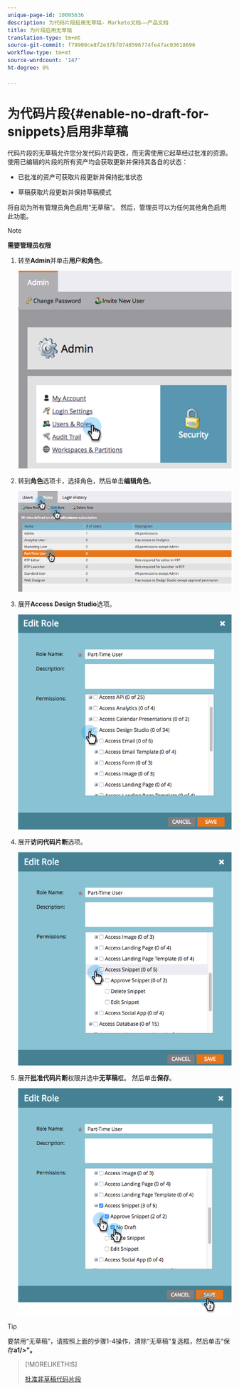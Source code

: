 ```yaml
---
unique-page-id: 10095636
description: 为代码片段启用无草稿- Marketo文档——产品文档
title: 为片段启用无草稿
translation-type: tm+mt
source-git-commit: f79909ce8f2e37bf0748596774fe47ac03618696
workflow-type: tm+mt
source-wordcount: '147'
ht-degree: 0%

---
```



# 为代码片段{#enable-no-draft-for-snippets}启用非草稿

代码片段的无草稿允许您分发代码片段更改，而无需使用它起草经过批准的资源。 使用已编辑的片段的所有资产均会获取更新并保持其各自的状态：

* 已批准的资产可获取片段更新并保持批准状态

* 草稿获取片段更新并保持草稿模式

将自动为所有管理员角色启用“无草稿”。 然后，管理员可以为任何其他角色启用此功能。

>[!NOTE]
>
>**需要管理员权限**

1. 转至&#x200B;**Admin**&#x200B;并单击&#x200B;**用户和角色**。

   ![](assets/usersandroles.png)

1. 转到&#x200B;**角色**&#x200B;选项卡，选择角色，然后单击&#x200B;**编辑角色**。

   ![](assets/editrole2.png)

1. 展开&#x200B;**Access Design Studio**&#x200B;选项。

   ![](assets/expanddesignstudio.png)

1. 展开&#x200B;**访问代码片断**&#x200B;选项。

   ![](assets/expandsnippet.png)

1. 展开&#x200B;**批准代码片断**&#x200B;权限并选中&#x200B;**无草稿**&#x200B;框。 然后单击&#x200B;**保存**。

   ![](assets/2017-06-15-10-35-04.png)

>[!TIP]
>
>要禁用“无草稿”，请按照上面的步骤1-4操作，清除“无草稿”复选框，然后单击“保存&#x200B;**a1/>”。**

>[!MORELIKETHIS]
>
>[批准非草稿代码片段](/help/marketo/product-docs/personalization/segmentation-and-snippets/snippets/approve-a-snippet-with-no-draft.md)
